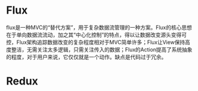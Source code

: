 # Flux

flux是一种MVC的“替代方案”，用于复杂数据流管理的一种方案。Flux的核心思想在于单向数据流流动，加之其“中心化控制”的特点，得以让数据改变源头变得可控，Flux架构追踪数据改变的复杂程度相对于MVC简单许多；Flux让View保持高度整洁，无需关注太多逻辑，只需关注传入的数据；Flux的Action提高了系统抽象的程度，对于用户来说，它仅仅就是一个动作。缺点是代码过于冗余。

# Redux


